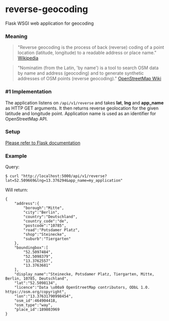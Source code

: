 # reverse-geocoding
Flask WSGI web application for geocoding

### Meaning
> "Reverse geocoding is the process of back (reverse) coding of a point location (latitude, longitude) to a readable address or place name."
> [Wikipedia](https://en.wikipedia.org/wiki/Reverse_geocoding)

> "Nominatim (from the Latin, 'by name') is a tool to search OSM data by name and address (geocoding) and to generate synthetic addresses of OSM points (reverse geocoding)."
> [OpenStreetMap Wiki](https://wiki.openstreetmap.org/wiki/Nominatim)

### #1 Implementation
The application listens on ```/api/v1/reverse``` and takes **lat**, **lng** and **app_name** as HTTP GET arguments.
It then returns reverse geolocation for the given latitude and longitude point.
Application name is used as an identifier for OpenStreetMap API.

### Setup
[Please refer to Flask documentation](https://flask.palletsprojects.com/en/1.1.x/quickstart/)

### Example
Query:
```
$ curl "http://localhost:5000/api/v1/reverse?lat=52.509669&lng=13.376294&app_name=my_application"
```

Will return:
```
{
	"address":{
		"borough":"Mitte",
		"city":"Berlin",
		"country":"Deutschland",
		"country_code":"de",
		"postcode":"10785",
		"road":"Potsdamer Platz",
		"shop":"Steinecke",
		"suburb":"Tiergarten"
	},
	"boundingbox":[
		"52.5097484",
		"52.5098379",
		"13.3762557",
		"13.3763681"
	],
	"display_name":"Steinecke, Potsdamer Platz, Tiergarten, Mitte, Berlin, 10785, Deutschland",
	"lat":"52.5098134",
	"licence":"Data \u00a9 OpenStreetMap contributors, ODbL 1.0. https://osm.org/copyright",
	"lon":"13.37631790998454",
	"osm_id":464904418,
	"osm_type":"way",
	"place_id":189803969
}
```
